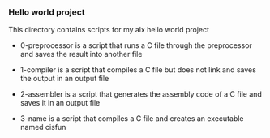 ### Hello world project

This directory contains scripts for my alx hello world project

- 0-preprocessor is a script that runs a C file through the preprocessor and saves the result into another file

- 1-compiler is a script that compiles a C file but does not link and saves the output in an output file

- 2-assembler is a script that generates the assembly code of a C file and saves it in an output file

- 3-name is a script that compiles a C file and creates an executable named cisfun
